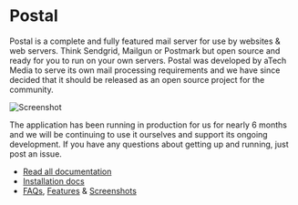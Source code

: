 # Postal

Postal is a complete and fully featured mail server for use by websites & web servers. Think Sendgrid, Mailgun or Postmark but open source and ready for you to run on your own servers. Postal was developed by aTech Media to serve its own mail processing requirements and we have since decided that it should be released as an open source project for the community.

![Screenshot](https://share.adam.ac/17/k4lA5OuPlU.png)

The application has been running in production for us for nearly 6 months and we will be continuing to use it ourselves and support its ongoing development. If you have any questions about getting up and running, just post an issue.

* [Read all documentation](https://postal.readme.io/docs)
* [Installation docs](https://postal.readme.io/docs/installation-instructions)
* [FAQs](https://postal.readme.io/docs/faqs), [Features](https://postal.readme.io/docs/features) & [Screenshots](https://postal.readme.io/docs/screenshots)
